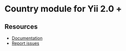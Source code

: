 Country module for Yii 2.0 +
=========================

Resources
---------

  * [Documentation](https://github.com/codexten/docs/tree/master/yii-module-country)
  * [Report issues](https://github.com/codexten/yii-module-country/issues)
